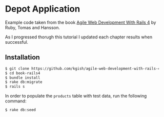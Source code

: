 # Depot Application

Example code taken from the book [Agile Web Development With Rails 4](https://pragprog.com/book/rails4/agile-web-development-with-rails-4) by Ruby, Tomas and Hansson.

As I progressed thorugh this tutorial I updated each chapter results when successful.

## Installation

```bash
$ git clone https://github.com/kgish/agile-web-development-with-rails-4.git
$ cd book-rails4
$ bundle install
$ rake db:migrate
$ rails s
```

In order to populate the `products` table with test data, run the following command:
```bash
$ rake db:seed
```

